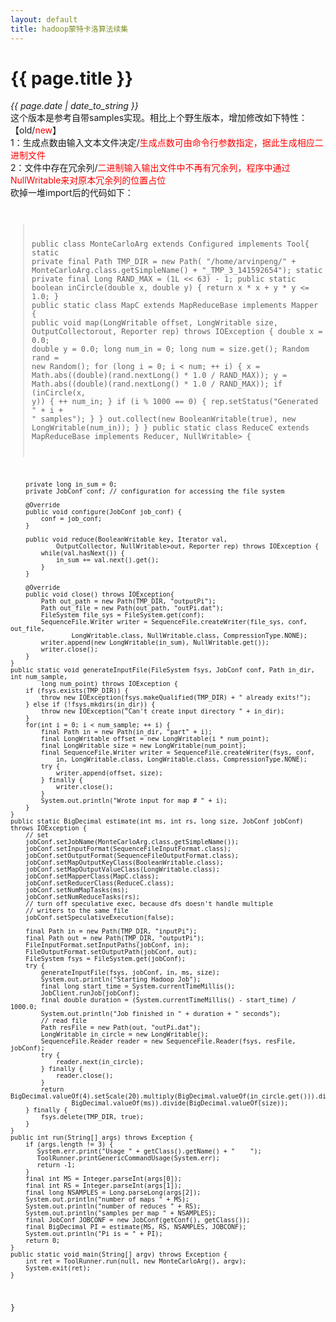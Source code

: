 ```yaml
---
layout: default
title: hadoop蒙特卡洛算法续集
---
```

# {{ page.title }}
*{{ page.date | date_to_string }}*   
这个版本是参考自带samples实现。相比上个野生版本，增加修改如下特性：   
【old/<font color="red">new</font>】   
1：生成点数由输入文本文件决定/<font color="red">生成点数可由命令行参数指定，据此生成相应二进制文件</font>   
2：文件中存在冗余列/<font color="red">二进制输入输出文件中不再有冗余列，程序中通过NullWritable来对原本冗余列的位置占位</font>   
砍掉一堆import后的代码如下：   
<code>
> public class MonteCarloArg extends Configured implements Tool{
    static private final Path TMP_DIR = new Path(
            "/home/arvinpeng/" + MonteCarloArg.class.getSimpleName() + "_TMP_3_141592654");
    static private final Long RAND_MAX = (1L << 63) - 1;
    public static boolean inCircle(double x, double y) {
        return x * x + y * y <= 1.0;
    }
    public static class MapC extends MapReduceBase 
            implements Mapper {
            public void map(LongWritable offset, LongWritable size, OutputCollectorout,
                    Reporter rep) throws IOException {
                double x = 0.0;
                double y = 0.0;
                long num_in = 0;
                long num = size.get();
                Random rand = new Random();
                for (long i = 0; i < num; ++ i) {
                    x = Math.abs((double)(rand.nextLong() * 1.0 / RAND_MAX));
                    y = Math.abs((double)(rand.nextLong() * 1.0 / RAND_MAX));
                    if (inCircle(x, y)) {
                        ++ num_in;
                    }
                    if (i % 1000 == 0) {
                        rep.setStatus("Generated " + i + " samples");
                    }
                }
                out.collect(new BooleanWritable(true), new LongWritable(num_in));
            }
    }
    public static class ReduceC extends MapReduceBase
            implements Reducer, NullWritable> {

        private long in_sum = 0;
        private JobConf conf; // configuration for accessing the file system

        @Override
        public void configure(JobConf job_conf) {
            conf = job_conf;
        }

        public void reduce(BooleanWritable key, Iterator val, 
                OutputCollector, NullWritable>out, Reporter rep) throws IOException {
            while(val.hasNext()) {
                in_sum += val.next().get();
            }
        }

        @Override
        public void close() throws IOException{
            Path out_path = new Path(TMP_DIR, "outputPi");
            Path out_file = new Path(out_path, "outPi.dat");
            FileSystem file_sys = FileSystem.get(conf);
            SequenceFile.Writer writer = SequenceFile.createWriter(file_sys, conf, out_file, 
                    LongWritable.class, NullWritable.class, CompressionType.NONE);
            writer.append(new LongWritable(in_sum), NullWritable.get());
            writer.close();
        }
    }
    public static void generateInputFile(FileSystem fsys, JobConf conf, Path in_dir, int num_sample, 
            long num_point) throws IOException {
        if (fsys.exists(TMP_DIR)) {
            throw new IOException(fsys.makeQualified(TMP_DIR) + " already exits!");
        } else if (!fsys.mkdirs(in_dir)) {
            throw new IOException("Can't create input directory " + in_dir);
        }
        for(int i = 0; i < num_sample; ++ i) {
            final Path in = new Path(in_dir, "part" + i);
            final LongWritable offset = new LongWritable(i * num_point); 
            final LongWritable size = new LongWritable(num_point);
            final SequenceFile.Writer writer = SequenceFile.createWriter(fsys, conf, 
                in, LongWritable.class, LongWritable.class, CompressionType.NONE);
            try {
                writer.append(offset, size);
            } finally {
                writer.close();
            }
            System.out.println("Wrote input for map # " + i);
        }
    }
    public static BigDecimal estimate(int ms, int rs, long size, JobConf jobConf) throws IOException {
        // set 
        jobConf.setJobName(MonteCarloArg.class.getSimpleName());
        jobConf.setInputFormat(SequenceFileInputFormat.class);
        jobConf.setOutputFormat(SequenceFileOutputFormat.class);
        jobConf.setMapOutputKeyClass(BooleanWritable.class);
        jobConf.setMapOutputValueClass(LongWritable.class);
        jobConf.setMapperClass(MapC.class);
        jobConf.setReducerClass(ReduceC.class);
        jobConf.setNumMapTasks(ms);
        jobConf.setNumReduceTasks(rs);
        // turn off speculative exec, because dfs doesn't handle multiple 
        // writers to the same file
        jobConf.setSpeculativeExecution(false);

        final Path in = new Path(TMP_DIR, "inputPi");
        final Path out = new Path(TMP_DIR, "outputPi");
        FileInputFormat.setInputPaths(jobConf, in);
        FileOutputFormat.setOutputPath(jobConf, out);
        FileSystem fsys = FileSystem.get(jobConf);
        try {
            generateInputFile(fsys, jobConf, in, ms, size); 
            System.out.println("Starting Hadoop Job");
            final long start_time = System.currentTimeMillis();
            JobClient.runJob(jobConf);
            final double duration = (System.currentTimeMillis() - start_time) / 1000.0;
            System.out.println("Job finished in " + duration + " seconds");
            // read file
            Path resFile = new Path(out, "outPi.dat");
            LongWritable in_circle = new LongWritable();
            SequenceFile.Reader reader = new SequenceFile.Reader(fsys, resFile, jobConf);
            try {
                reader.next(in_circle);
            } finally {
                reader.close();
            }
            return BigDecimal.valueOf(4).setScale(20).multiply(BigDecimal.valueOf(in_circle.get())).divide(
                    BigDecimal.valueOf(ms)).divide(BigDecimal.valueOf(size));
        } finally {
            fsys.delete(TMP_DIR, true);
        }
    }
    public int run(String[] args) throws Exception {
        if (args.length != 3) {
           System.err.print("Usage " + getClass().getName() + "    "); 
           ToolRunner.printGenericCommandUsage(System.err);
           return -1;
        }
        final int MS = Integer.parseInt(args[0]);
        final int RS = Integer.parseInt(args[1]);
        final long NSAMPLES = Long.parseLong(args[2]); 
        System.out.println("number of maps " + MS);
        System.out.println("number of reduces " + RS);
        System.out.println("samples per map " + NSAMPLES);
        final JobConf JOBCONF = new JobConf(getConf(), getClass());
        final BigDecimal PI = estimate(MS, RS, NSAMPLES, JOBCONF); 
        System.out.println("Pi is = " + PI);
        return 0;
    }
    public static void main(String[] argv) throws Exception {
        int ret = ToolRunner.run(null, new MonteCarloArg(), argv);
        System.exit(ret);
    }
}
</code>

